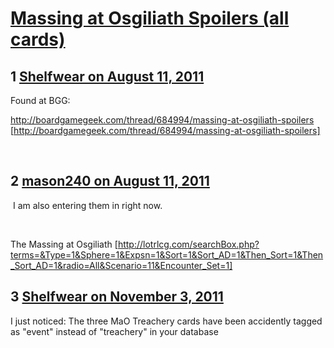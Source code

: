 # [Massing at Osgiliath Spoilers (all cards)](https://community.fantasyflightgames.com/topic/51360-massing-at-osgiliath-spoilers-all-cards/)

## 1 [Shelfwear on August 11, 2011](https://community.fantasyflightgames.com/topic/51360-massing-at-osgiliath-spoilers-all-cards/?do=findComment&comment=512784)

Found at BGG:

http://boardgamegeek.com/thread/684994/massing-at-osgiliath-spoilers [http://boardgamegeek.com/thread/684994/massing-at-osgiliath-spoilers]

 

## 2 [mason240 on August 11, 2011](https://community.fantasyflightgames.com/topic/51360-massing-at-osgiliath-spoilers-all-cards/?do=findComment&comment=513118)

 I am also entering them in right now. 

 

The Massing at Osgiliath [http://lotrlcg.com/searchBox.php?terms=&Type=1&Sphere=1&Expsn=1&Sort=1&Sort_AD=1&Then_Sort=1&Then_Sort_AD=1&radio=All&Scenario=11&Encounter_Set=1]

## 3 [Shelfwear on November 3, 2011](https://community.fantasyflightgames.com/topic/51360-massing-at-osgiliath-spoilers-all-cards/?do=findComment&comment=551063)

I just noticed: The three MaO Treachery cards have been accidently tagged as "event" instead of "treachery" in your database

